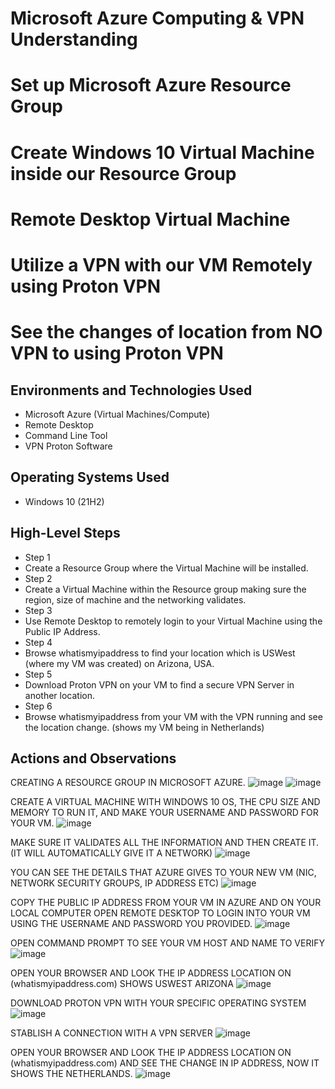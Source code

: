 # Microsoft Azure Computing & VPN Understanding
#
#
# Set up Microsoft Azure Resource Group
# Create Windows 10 Virtual Machine inside our Resource Group
# Remote Desktop Virtual Machine 
# Utilize a VPN with our VM Remotely using Proton VPN
# See the changes of location from NO VPN to using Proton VPN

<h2>Environments and Technologies Used</h2>

- Microsoft Azure (Virtual Machines/Compute)
- Remote Desktop
- Command Line Tool
- VPN Proton Software

<h2>Operating Systems Used </h2>

- Windows 10 (21H2)

<h2>High-Level Steps</h2>

- Step 1
- Create a Resource Group where the Virtual Machine will be installed.
- Step 2
- Create a Virtual Machine within the Resource group making sure the region, size of machine and the networking validates.
- Step 3
- Use Remote Desktop to remotely login to your Virtual Machine using the Public IP Address.
- Step 4
- Browse whatismyipaddress to find your location which is USWest (where my VM was created) on Arizona, USA.
- Step 5
- Download Proton VPN on your VM to find a secure VPN Server in another location.
- Step 6
- Browse whatismyipaddress from your VM with the VPN running and see the location change. (shows my VM being in Netherlands)

<h2>Actions and Observations</h2>

CREATING A RESOURCE GROUP IN MICROSOFT AZURE.
![image](https://github.com/JasonCIT/MicrosoftAzureComputing/assets/145295769/45abdb8b-db08-457c-8952-c27c659aea13)
![image](https://github.com/JasonCIT/MicrosoftAzureComputing/assets/145295769/18fd5851-30b4-4400-bcfa-e6f57b988cb9)

CREATE A VIRTUAL MACHINE WITH WINDOWS 10 OS, THE CPU SIZE AND MEMORY TO RUN IT, AND MAKE YOUR USERNAME AND PASSWORD FOR YOUR VM.
![image](https://github.com/JasonCIT/MicrosoftAzureComputing/assets/145295769/89657ce3-15f0-4db9-adb0-48caa2110863)

MAKE SURE IT VALIDATES ALL THE INFORMATION AND THEN CREATE IT. (IT WILL AUTOMATICALLY GIVE IT A NETWORK)
![image](https://github.com/JasonCIT/MicrosoftAzureComputing/assets/145295769/d2ae1424-3168-4aee-8b2d-b2a8e29ac9a1)

YOU CAN SEE THE DETAILS THAT AZURE GIVES TO YOUR NEW VM (NIC, NETWORK SECURITY GROUPS, IP ADDRESS ETC)
![image](https://github.com/JasonCIT/MicrosoftAzureComputing/assets/145295769/051ca282-48d1-49e6-a4b8-48d0c193a8ff)

COPY THE PUBLIC IP ADDRESS FROM YOUR VM IN AZURE AND ON YOUR LOCAL COMPUTER OPEN REMOTE DESKTOP TO LOGIN INTO YOUR VM USING THE USERNAME AND PASSWORD YOU PROVIDED.
![image](https://github.com/JasonCIT/MicrosoftAzureComputing/assets/145295769/54f1b974-dc9c-4c7c-aed0-b27490ec3358)

OPEN COMMAND PROMPT TO SEE YOUR VM HOST AND NAME TO VERIFY
![image](https://github.com/JasonCIT/MicrosoftAzureComputing/assets/145295769/727ae620-91fe-4b26-b4a6-1f2735fe01fd)

OPEN YOUR BROWSER AND LOOK THE IP ADDRESS LOCATION ON (whatismyipaddress.com) SHOWS USWEST ARIZONA
![image](https://github.com/JasonCIT/MicrosoftAzureComputing/assets/145295769/62d754a1-a11b-4db3-9a18-9e706cb476d1)

DOWNLOAD PROTON VPN WITH YOUR SPECIFIC OPERATING SYSTEM
![image](https://github.com/JasonCIT/MicrosoftAzureComputing/assets/145295769/0018ccbf-2309-44f2-870a-88ebecda63b2)

STABLISH A CONNECTION WITH A VPN SERVER 
![image](https://github.com/JasonCIT/MicrosoftAzureComputing/assets/145295769/94caf404-1c57-4150-b32d-30f7f4f5a845)

OPEN YOUR BROWSER AND LOOK THE IP ADDRESS LOCATION ON (whatismyipaddress.com) AND SEE THE CHANGE IN IP ADDRESS, NOW IT SHOWS THE NETHERLANDS.
![image](https://github.com/JasonCIT/MicrosoftAzureComputing/assets/145295769/560a9898-4a08-42e3-96bc-ad061e18b78a)

